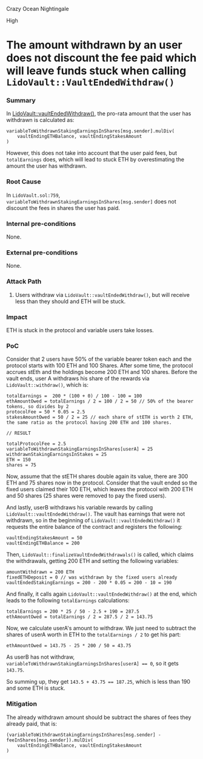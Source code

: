 Crazy Ocean Nightingale

High

# The amount withdrawn by an user does not discount the fee paid which will leave funds stuck when calling `LidoVault::VaultEndedWithdraw()`

### Summary

In [LidoVault::vaultEndedWithdraw()](https://github.com/sherlock-audit/2024-08-saffron-finance/blob/main/lido-fiv/contracts/LidoVault.sol#L709), the pro-rata amount that the user has withdrawn is calculated as:
```solidity
variableToWithdrawnStakingEarningsInShares[msg.sender].mulDiv(
    vaultEndingETHBalance, vaultEndingStakesAmount
)
```
However, this does not take into account that the user paid fees, but `totalEarnings` does, which will lead to stuck ETH by overestimating the amount the user has withdrawn.

### Root Cause

In `LidoVault.sol:759`, `variableToWithdrawnStakingEarningsInShares[msg.sender]` does not discount the fees in shares the user has paid.

### Internal pre-conditions

None.

### External pre-conditions

None.

### Attack Path

1. Users withdraw via `LidoVault::vaultEndedWithdraw()`, but will receive less than they should and ETH will be stuck.

### Impact

ETH is stuck in the protocol and variable users take losses.

### PoC

Consider that 2 users have 50% of the variable bearer token each and the protocol starts with 100 ETH and 100 Shares.
After some time, the protocol accrues stEth and the holdings become 200 ETH and 100 shares.
Before the vault ends, user A withdraws his share of the rewards via `LidoVault::withdraw()`, which is:
```solidity
totalEarnings =  200 * (100 + 0) / 100 - 100 = 100
ethAmountOwed = totalEarnings / 2 = 100 / 2 = 50 // 50% of the bearer tokens, so divides by 2
protocolFee = 50 * 0.05 = 2.5
stakesAmountOwed = 50 / 2 = 25 // each share of stETH is worth 2 ETH, the same ratio as the protocol having 200 ETH and 100 shares.

// RESULT

totalProtocolFee = 2.5
variableToWithdrawnStakingEarningsInShares[userA] = 25
withdrawnStakingEarningsInStakes = 25
ETH = 150
shares = 75
```

Now, assume that the stETH shares double again its value, there are 300 ETH and 75 shares now in the protocol.
Consider that the vault ended so the fixed users claimed their 100 ETH, which leaves the protocol with 200 ETH and 50 shares (25 shares were removed to pay the fixed users).

And lastly, userB withdraws his variable rewards by calling `LidoVault::vaultEndedWithdraw()`. The vault has earnings that were not withdrawn, so in the beginning of `LidoVault::vaultEndedWithdraw()` it requests the entire balance of the contract and registers the following:
```solidity
vaultEndingStakesAmount = 50
vaultEndingETHBalance = 200
```
Then, `LidoVault::finalizeVaultEndedWithdrawals()` is called, which claims the withdrawals, getting 200 ETH and setting the following variables:
```solidity
amountWithdrawn = 200 ETH
fixedETHDeposit = 0 // was withdrawn by the fixed users already
vaultEndedStakingEarnings = 200 - 200 * 0.05 = 200 - 10 = 190
```
And finally, it calls again `LidoVault::vaultEndedWithdraw()` at the end, which leads to the following `totalEarnings` calculations:
```solidity
totalEarnings = 200 * 25 / 50 - 2.5 + 190 = 287.5
ethAmountOwed = totalEarnings / 2 = 287.5 / 2 = 143.75
```
Now, we calculate userA's amount to withdraw. We just need to subtract the shares of userA worth in ETH to the `totalEarnings / 2` to get his part:
```solidity
ethAmountOwed = 143.75 - 25 * 200 / 50 = 43.75
```

As userB has not withdraw, `variableToWithdrawnStakingEarningsInShares[userA] == 0`, so it gets `143.75`.

So summing up, they get `143.5 + 43.75 == 187.25`, which is less than 190 and some ETH is stuck.

### Mitigation

The already withdrawn amount should be subtract the shares of fees they already paid, that is:
```solidity
(variableToWithdrawnStakingEarningsInShares[msg.sender] - feeInShares[msg.sender]).mulDiv(
    vaultEndingETHBalance, vaultEndingStakesAmount
)
```